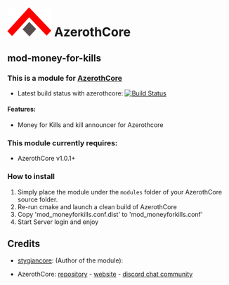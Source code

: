 # ![logo](https://raw.githubusercontent.com/azerothcore/azerothcore.github.io/master/images/logo-github.png) AzerothCore
## mod-money-for-kills 
### This is a module for [AzerothCore](http://www.azerothcore.org)
- Latest build status with azerothcore: [![Build Status](https://travis-ci.org/azerothcore/mod-money-for-kills.svg?branch=master)](https://travis-ci.org/azerothcore/mod-money-for-kills)
#### Features:
- Money for Kills and kill announcer for Azerothcore

### This module currently requires:
- AzerothCore v1.0.1+

### How to install
1. Simply place the module under the `modules` folder of your AzerothCore source folder.
2. Re-run cmake and launch a clean build of AzerothCore
3. Copy 'mod_moneyforkills.conf.dist' to 'mod_moneyforkills.conf'
4. Start Server login and enjoy


## Credits
* [stygiancore](  http://stygianthebest.github.io ): (Author of the module):

* AzerothCore: [repository](https://github.com/azerothcore) - [website](http://azerothcore.org/) - [discord chat community](https://discord.gg/PaqQRkd)
